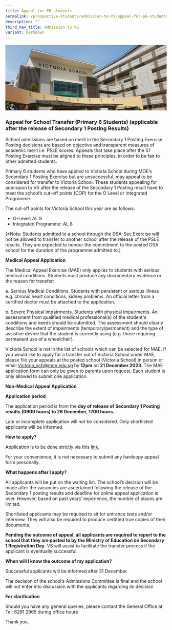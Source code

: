 ```yaml
---
title: Appeal for P6 students
permalink: /prospective-students/admission-to-VS/appeal-for-p6-students/
description: ""
third_nav_title: Admission to VS
variant: markdown
---
```

![](/images/admissions_header_photo.jpg)

### Appeal for School Transfer (Primary 6 Students) (applicable after the release of Secondary 1 Posting Results)

School admissions are based on merit in the Secondary 1 Posting Exercise. Posting decisions are based on objective and transparent measures of academic merit i.e. PSLE scores. Appeals that take place after the S1 Posting Exercise must be aligned to these principles, in order to be fair to other admitted students.

Primary 6 students who have applied to Victoria School during MOE’s Secondary 1 Posting Exercise but are unsuccessful, may appeal to be considered for transfer to Victoria School. These students appealing for admission to VS after the release of the Secondary 1 Posting result have to meet the school’s cut-off points (COP) for the O Level or Integrated Programme.

The cut-off points for Victoria School this year are as follows:
* O-Level: AL 9
* Integrated Programme: AL 8

(\*Note: Students admitted to a school through the DSA-Sec Exercise will not be allowed to transfer to another school after the release of the PSLE results. They are expected to honour the commitment to the posted DSA school for the duration of the programme admitted to.)

**Medical Appeal Application**

The Medical Appeal Exercise (MAE) only applies to students with serious medical conditions. Students must produce any documentary evidence or the reason for transfer:

a. Serious Medical Conditions. Students with persistent or serious illness e.g. chronic heart conditions, kidney problems. An official letter from a certified doctor must be attached to the application.

b. Severe Physical Impairments. Students with physical impairments. An assessment from qualified medical professional(s) of the student's conditions and needs should be submitted. The assessment should clearly describe the extent of impairments (temporary/permanent) and the type of assistive device that the student is currently using (e.g. those requiring permanent use of a wheelchair).

Victoria School is not in the list of schools which can be selected for MAE. If you would like to apply for a transfer out of Victoria School under MAE, please file your appeals at the posted school (Victoria School) in person or email [Victoria\_sch@moe.edu.sg](mailto:Victoria_sch@moe.edu.sg) by **12pm** on **21 December 2023**. The MAE application form can only be given to parents upon request. Each student is only allowed to submit one application.

**Non-Medical Appeal Application**

**Application period**

The application period is from the **day of release of Secondary 1 Posting results (0900 hours) to 26 December, 1700 hours.**

Late or incomplete application will not be considered. Only shortlisted applicants will be informed.

**How to apply?**

Application is to be done strictly via this [link.](https://form.gov.sg/5fd9928ee5b9110011985dd8)

For your convenience, it is not necessary to submit any hardcopy appeal form personally.

**What happens after I apply?**

All applicants will be put on the waiting list. The school’s decision will be made after the vacancies are ascertained following the release of the Secondary 1 posting results and deadline for online appeal application is over. However, based on past years’ experience, the number of places are limited.

Shortlisted applicants may be required to sit for entrance tests and/or interview. They will also be required to produce certified true copies of their documents.

**Pending the outcome of appeal, all applicants are required to report to the school that they are posted to by the Ministry of Education on Secondary 1 Registration Day.** VS will assist to facilitate the transfer process if the applicant is eventually successful.

**When will I know the outcome of my application?**

Successful applicants will be informed after 31 December.

The decision of the school’s Admissions Committee is final and the school will not enter into discussion with the applicants regarding its decision

**For clarification**

Should you have any general queries, please contact the General Office at Tel: 6291 2965 during office hours

Thank you.